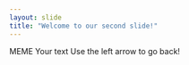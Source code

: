 ```yaml
---
layout: slide
title: "Welcome to our second slide!"
---
```

MEME Your text
Use the left arrow to go back!
